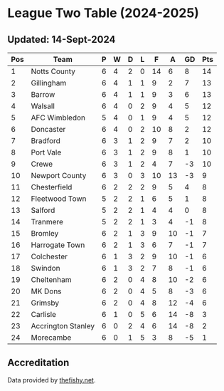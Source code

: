 # League Two Table (2024-2025)
## Updated: 14-Sept-2024

| Pos | Team | P | W | D | L | F | A | GD | Pts |
| --- | --- | --- | --- | --- | --- | --- | --- | --- | --- |
| 1 | Notts County | 6 | 4 | 2 | 0 | 14 | 6 | 8 | 14 |
| 2 | Gillingham | 6 | 4 | 1 | 1 | 9 | 2 | 7 | 13 |
| 3 | Barrow | 6 | 4 | 1 | 1 | 9 | 3 | 6 | 13 |
| 4 | Walsall | 6 | 4 | 0 | 2 | 9 | 4 | 5 | 12 |
| 5 | AFC Wimbledon | 5 | 4 | 0 | 1 | 9 | 4 | 5 | 12 |
| 6 | Doncaster | 6 | 4 | 0 | 2 | 10 | 8 | 2 | 12 |
| 7 | Bradford | 6 | 3 | 1 | 2 | 9 | 7 | 2 | 10 |
| 8 | Port Vale | 6 | 3 | 1 | 2 | 9 | 8 | 1 | 10 |
| 9 | Crewe | 6 | 3 | 1 | 2 | 4 | 7 | -3 | 10 |
| 10 | Newport County | 6 | 3 | 0 | 3 | 10 | 13 | -3 | 9 |
| 11 | Chesterfield | 6 | 2 | 2 | 2 | 9 | 5 | 4 | 8 |
| 12 | Fleetwood Town | 5 | 2 | 2 | 1 | 6 | 5 | 1 | 8 |
| 13 | Salford | 5 | 2 | 2 | 1 | 4 | 4 | 0 | 8 |
| 14 | Tranmere | 5 | 2 | 2 | 1 | 3 | 4 | -1 | 8 |
| 15 | Bromley | 6 | 2 | 1 | 3 | 9 | 10 | -1 | 7 |
| 16 | Harrogate Town | 6 | 2 | 1 | 3 | 6 | 7 | -1 | 7 |
| 17 | Colchester | 6 | 1 | 3 | 2 | 9 | 10 | -1 | 6 |
| 18 | Swindon | 6 | 1 | 3 | 2 | 7 | 8 | -1 | 6 |
| 19 | Cheltenham | 6 | 2 | 0 | 4 | 8 | 10 | -2 | 6 |
| 20 | MK Dons | 6 | 2 | 0 | 4 | 5 | 8 | -3 | 6 |
| 21 | Grimsby | 6 | 2 | 0 | 4 | 8 | 12 | -4 | 6 |
| 22 | Carlisle | 6 | 1 | 0 | 5 | 6 | 14 | -8 | 3 |
| 23 | Accrington Stanley | 6 | 0 | 2 | 4 | 6 | 14 | -8 | 2 |
| 24 | Morecambe | 6 | 0 | 1 | 5 | 3 | 8 | -5 | 1 |

## Accreditation 

Data provided by [thefishy.net](https://www.thefishy.net/).